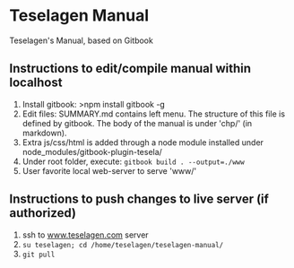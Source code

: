 Teselagen Manual
==
Teselagen's Manual, based on Gitbook

Instructions to edit/compile manual within localhost
--
1. Install gitbook: >npm install gitbook -g
2. Edit files: SUMMARY.md contains left menu. The structure of this file is defined by gitbook. The body of the manual is under 'chp/' (in markdown). 
3. Extra js/css/html is added through a node module installed under node_modules/gitbook-plugin-tesela/
4. Under root folder, execute: `gitbook build . --output=./www`
5. User favorite local web-server to serve 'www/'


Instructions to push changes to live server (if authorized)
--
1. ssh to www.teselagen.com server 
2. `su teselagen; cd /home/teselagen/teselagen-manual/`
3. `git pull`
